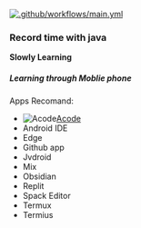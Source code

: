 [![.github/workflows/main.yml](https://github.com/mineqwwe/java-learning/actions/workflows/main.yml/badge.svg)](https://github.com/mineqwwe/java-learning/actions/workflows/main.yml)


### Record time with java

**Slowly Learning**

##### Learning through Moblie phone
Apps Recomand:

- ![Acode](https://github.com/mineqwwe/java-learning/tree/main/png/Acode.png)[Acode ](https://github.com/deadlyjack/Acode)
- Android IDE
- Edge
- Github app
- Jvdroid
- Mix
- Obsidian
- Replit
- Spack Editor
- Termux
- Termius




